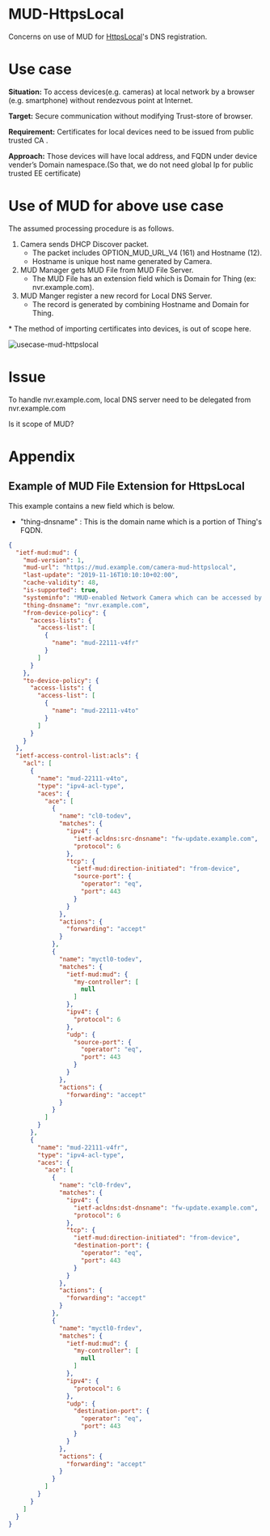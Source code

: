 # MUD-HttpsLocal
Concerns on use of MUD for [HttpsLocal](https://httpslocal.github.io/proposals/#web-pki-approaches)'s DNS registration.

# Use case
**Situation:**
To access devices(e.g. cameras) at local network by a browser (e.g. smartphone) without rendezvous point at Internet.

**Target:**
Secure communication without modifying Trust-store of browser. 

**Requirement:**
Certificates for local devices need to be issued from public trusted CA .

**Approach:**
Those devices will have local address, and FQDN under device vender’s Domain namespace.(So that, we do not need global Ip for public trusted EE certificate)

# Use of MUD for above use case
The assumed processing procedure is as follows.
1. Camera sends DHCP Discover packet.
    - The packet includes OPTION_MUD_URL_V4 (161) and Hostname (12).
    - Hostname is unique host name generated by Camera.
2. MUD Manager gets MUD File from MUD File Server.
    - The MUD File has an extension field which is Domain for Thing (ex: nvr.example.com).
3. MUD Manger register a new record for Local DNS Server.
    - The record is generated by combining Hostname and Domain for Thing.

\* The method of importing certificates into devices, is out of scope here.

![usecase-mud-httpslocal](https://user-images.githubusercontent.com/57828275/68990814-fb296000-089a-11ea-88cc-bbb8d9f6bf12.png)



# Issue
To handle nvr.example.com, local DNS server need to be delegated from nvr.example.com

Is it scope of MUD?

# Appendix
## Example of MUD File Extension for HttpsLocal
This example contains a new field which is below.
- "thing-dnsname" : This is the domain name which is a portion of Thing's FQDN.

```json
{
  "ietf-mud:mud": {
    "mud-version": 1,
    "mud-url": "https://mud.example.com/camera-mud-httpslocal",
    "last-update": "2019-11-16T10:10:10+02:00",
    "cache-validity": 48,
    "is-supported": true,
    "systeminfo": "MUD-enabled Network Camera which can be accessed by browser",
    "thing-dnsname": "nvr.example.com",
    "from-device-policy": {
      "access-lists": {
        "access-list": [
          {
            "name": "mud-22111-v4fr"
          }
        ]
      }
    },
    "to-device-policy": {
      "access-lists": {
        "access-list": [
          {
            "name": "mud-22111-v4to"
          }
        ]
      }
    }
  },
  "ietf-access-control-list:acls": {
    "acl": [
      {
        "name": "mud-22111-v4to",
        "type": "ipv4-acl-type",
        "aces": {
          "ace": [
            {
              "name": "cl0-todev",
              "matches": {
                "ipv4": {
                  "ietf-acldns:src-dnsname": "fw-update.example.com",
                  "protocol": 6
                },
                "tcp": {
                  "ietf-mud:direction-initiated": "from-device",
                  "source-port": {
                    "operator": "eq",
                    "port": 443
                  }
                }
              },
              "actions": {
                "forwarding": "accept"
              }
            },
            {
              "name": "myctl0-todev",
              "matches": {
                "ietf-mud:mud": {
                  "my-controller": [
                    null
                  ]
                },
                "ipv4": {
                  "protocol": 6
                },
                "udp": {
                  "source-port": {
                    "operator": "eq",
                    "port": 443
                  }
                }
              },
              "actions": {
                "forwarding": "accept"
              }
            }
          ]
        }
      },
      {
        "name": "mud-22111-v4fr",
        "type": "ipv4-acl-type",
        "aces": {
          "ace": [
            {
              "name": "cl0-frdev",
              "matches": {
                "ipv4": {
                  "ietf-acldns:dst-dnsname": "fw-update.example.com",
                  "protocol": 6
                },
                "tcp": {
                  "ietf-mud:direction-initiated": "from-device",
                  "destination-port": {
                    "operator": "eq",
                    "port": 443
                  }
                }
              },
              "actions": {
                "forwarding": "accept"
              }
            },
            {
              "name": "myctl0-frdev",
              "matches": {
                "ietf-mud:mud": {
                  "my-controller": [
                    null
                  ]
                },
                "ipv4": {
                  "protocol": 6
                },
                "udp": {
                  "destination-port": {
                    "operator": "eq",
                    "port": 443
                  }
                }
              },
              "actions": {
                "forwarding": "accept"
              }
            }
          ]
        }
      }
    ]
  }
}
```
